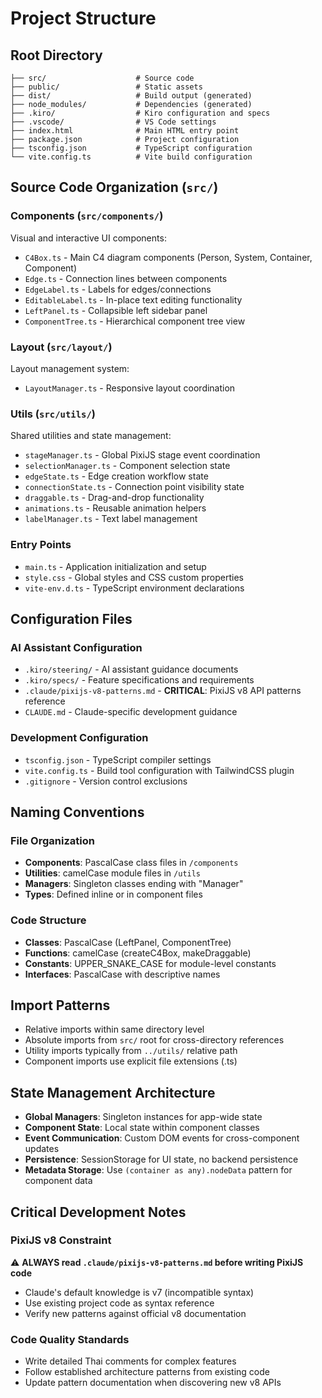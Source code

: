 # Project Structure

## Root Directory
```
├── src/                    # Source code
├── public/                 # Static assets
├── dist/                   # Build output (generated)
├── node_modules/           # Dependencies (generated)
├── .kiro/                  # Kiro configuration and specs
├── .vscode/                # VS Code settings
├── index.html              # Main HTML entry point
├── package.json            # Project configuration
├── tsconfig.json           # TypeScript configuration
└── vite.config.ts          # Vite build configuration
```

## Source Code Organization (`src/`)

### Components (`src/components/`)
Visual and interactive UI components:
- `C4Box.ts` - Main C4 diagram components (Person, System, Container, Component)
- `Edge.ts` - Connection lines between components
- `EdgeLabel.ts` - Labels for edges/connections
- `EditableLabel.ts` - In-place text editing functionality
- `LeftPanel.ts` - Collapsible left sidebar panel
- `ComponentTree.ts` - Hierarchical component tree view

### Layout (`src/layout/`)
Layout management system:
- `LayoutManager.ts` - Responsive layout coordination

### Utils (`src/utils/`)
Shared utilities and state management:
- `stageManager.ts` - Global PixiJS stage event coordination
- `selectionManager.ts` - Component selection state
- `edgeState.ts` - Edge creation workflow state
- `connectionState.ts` - Connection point visibility state
- `draggable.ts` - Drag-and-drop functionality
- `animations.ts` - Reusable animation helpers
- `labelManager.ts` - Text label management

### Entry Points
- `main.ts` - Application initialization and setup
- `style.css` - Global styles and CSS custom properties
- `vite-env.d.ts` - TypeScript environment declarations

## Configuration Files

### AI Assistant Configuration
- `.kiro/steering/` - AI assistant guidance documents
- `.kiro/specs/` - Feature specifications and requirements
- `.claude/pixijs-v8-patterns.md` - **CRITICAL**: PixiJS v8 API patterns reference
- `CLAUDE.md` - Claude-specific development guidance

### Development Configuration
- `tsconfig.json` - TypeScript compiler settings
- `vite.config.ts` - Build tool configuration with TailwindCSS plugin
- `.gitignore` - Version control exclusions

## Naming Conventions

### File Organization
- **Components**: PascalCase class files in `/components`
- **Utilities**: camelCase module files in `/utils`
- **Managers**: Singleton classes ending with "Manager"
- **Types**: Defined inline or in component files

### Code Structure
- **Classes**: PascalCase (LeftPanel, ComponentTree)
- **Functions**: camelCase (createC4Box, makeDraggable)
- **Constants**: UPPER_SNAKE_CASE for module-level constants
- **Interfaces**: PascalCase with descriptive names

## Import Patterns
- Relative imports within same directory level
- Absolute imports from `src/` root for cross-directory references
- Utility imports typically from `../utils/` relative path
- Component imports use explicit file extensions (.ts)

## State Management Architecture
- **Global Managers**: Singleton instances for app-wide state
- **Component State**: Local state within component classes
- **Event Communication**: Custom DOM events for cross-component updates
- **Persistence**: SessionStorage for UI state, no backend persistence
- **Metadata Storage**: Use `(container as any).nodeData` pattern for component data

## Critical Development Notes

### PixiJS v8 Constraint
⚠️ **ALWAYS read `.claude/pixijs-v8-patterns.md` before writing PixiJS code**
- Claude's default knowledge is v7 (incompatible syntax)
- Use existing project code as syntax reference
- Verify new patterns against official v8 documentation

### Code Quality Standards
- Write detailed Thai comments for complex features
- Follow established architecture patterns from existing code
- Update pattern documentation when discovering new v8 APIs